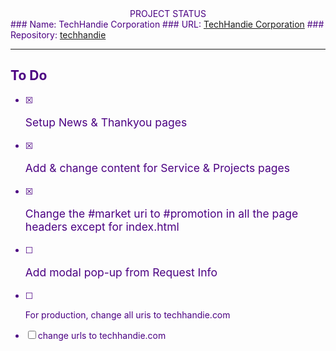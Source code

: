 <style>
	body {color:indigo;}
</style>

<div style="text-align:center">PROJECT STATUS</div>
### Name: TechHandie Corporation
### URL: <a href="https://www.techhandie.com/main">TechHandie Corporation</a>
### Repository: <a href="https://github.com/techhandie-corp/techhandie.git">techhandie</a>
<br />

<hr>
<h2>To Do</h2>

- [x] <p style="font-size:1.25em;">Setup News & Thankyou pages</p>
- [x] <p style="font-size:1.25em;">Add & change content for Service & Projects pages</p>
- [x] <p style="font-size:1.25em;">Change the #market uri to #promotion in all the  page headers except for index.html</p>
- [ ] <p style="font-size:1.25em;">Add modal pop-up from Request Info</p>
- [ ] <p>For production, change all uris to techhandie.com</p>
- [ ] change urls to techhandie.com
